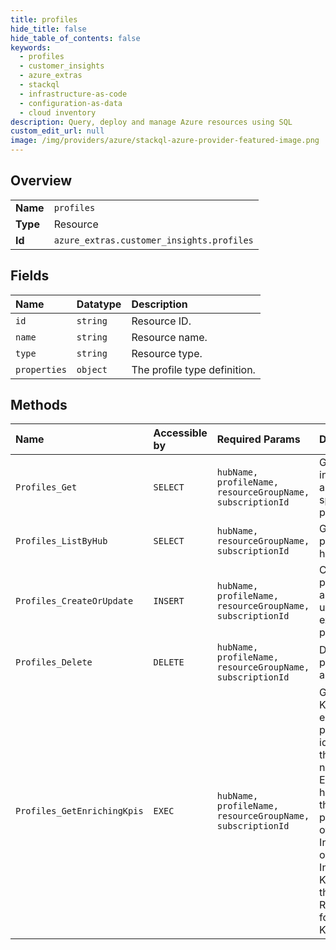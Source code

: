 ```yaml
---
title: profiles
hide_title: false
hide_table_of_contents: false
keywords:
  - profiles
  - customer_insights
  - azure_extras    
  - stackql
  - infrastructure-as-code
  - configuration-as-data
  - cloud inventory
description: Query, deploy and manage Azure resources using SQL
custom_edit_url: null
image: /img/providers/azure/stackql-azure-provider-featured-image.png
---
```

  
    

## Overview
<table><tbody>
<tr><td><b>Name</b></td><td><code>profiles</code></td></tr>
<tr><td><b>Type</b></td><td>Resource</td></tr>
<tr><td><b>Id</b></td><td><code>azure_extras.customer_insights.profiles</code></td></tr>
</tbody></table>

## Fields
| Name | Datatype | Description |
|:-----|:---------|:------------|
| `id` | `string` | Resource ID. |
| `name` | `string` | Resource name. |
| `type` | `string` | Resource type. |
| `properties` | `object` | The profile type definition. |
## Methods
| Name | Accessible by | Required Params | Description |
|:-----|:--------------|:----------------|:------------|
| `Profiles_Get` | `SELECT` | `hubName, profileName, resourceGroupName, subscriptionId` | Gets information about the specified profile. |
| `Profiles_ListByHub` | `SELECT` | `hubName, resourceGroupName, subscriptionId` | Gets all profile in the hub. |
| `Profiles_CreateOrUpdate` | `INSERT` | `hubName, profileName, resourceGroupName, subscriptionId` | Creates a profile within a Hub, or updates an existing profile. |
| `Profiles_Delete` | `DELETE` | `hubName, profileName, resourceGroupName, subscriptionId` | Deletes a profile within a hub |
| `Profiles_GetEnrichingKpis` | `EXEC` | `hubName, profileName, resourceGroupName, subscriptionId` | Gets the KPIs that enrich the profile Type identified by the supplied name. Enrichment happens through participants of the Interaction on an Interaction KPI and through Relationships for Profile KPIs. |
